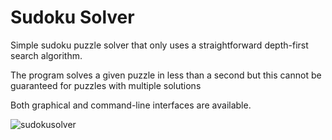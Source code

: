 # Sudoku Solver
 Simple sudoku puzzle solver that only uses a straightforward depth-first search algorithm.
 
 The program solves a given puzzle in less than a second but this cannot be guaranteed for puzzles with multiple solutions
 
 Both graphical and command-line interfaces are available.
 
![sudokusolver](https://user-images.githubusercontent.com/34916242/153729956-4353fd2d-8201-4897-a012-088685256a3d.png)
